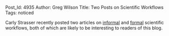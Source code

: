 Post_Id: 4935
Author: Greg Wilson
Title: Two Posts on Scientific Workflows
Tags: noticed

<p>Carly Strasser recently posted two articles on <a href="http://dcxl.cdlib.org/?p=905">informal</a> and <a href="http://dcxl.cdlib.org/?p=925">formal</a> scientific workflows, both of which are likely to be interesting to readers of this blog.</p>
